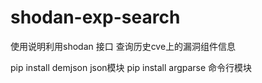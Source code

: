 # shodan-exp-search

使用说明利用shodan 接口 查询历史cve上的漏洞组件信息 

pip install demjson json模块 
pip install argparse 命令行模块 

